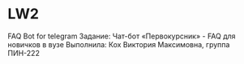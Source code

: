 # LW2
FAQ Bot for telegram
Задание: Чат-бот «Первокурсник» - FAQ для новичков в вузе
Выполнила: Кох Виктория Максимовна, группа ПИН-222
